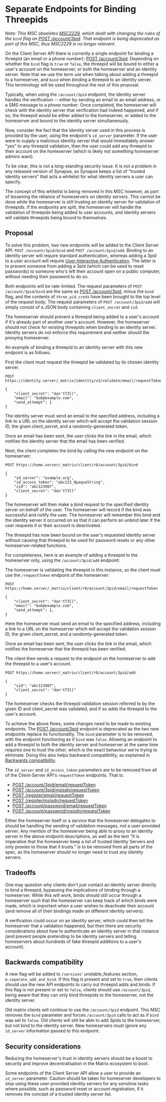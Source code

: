 # Separate Endpoints for Binding Threepids

*Note: This MSC obseletes
[MSC2229](https://github.com/matrix-org/matrix-doc/pull/2229), which dealt
with changing the rules of the `bind` flag on [POST
/account/3pid](https://matrix.org/docs/spec/client_server/r0.5.0#post-matrix-client-r0-account-3pid).
That endpoint is being deprecated as part of this MSC, thus MSC2229 is no
longer relevant.*

On the Client Server API there is currently a single endpoint for binding a
threepid (an email or a phone number): [POST
/account/3pid](https://matrix.org/docs/spec/client_server/r0.5.0#post-matrix-client-r0-account-3pid).
Depending on whether the `bind` flag is `true` or `false`, the threepid will
be bound to either a user's account on the homeserver, or both the homeserver
and an identity server. Note that we use the term `add` when talking about
adding a threepid to a homeserver, and `bind` when binding a threepid to an
identity server. This terminology will be used throughout the rest of this
proposal.

Typically, when using the `/account/3pid` endpoint, the identity server
handles the verification -- either by sending an email to an email address,
or a SMS message to a phone number. Once completed, the homeserver will check
with the identity server that verification had indeed happened, and if so,
the threepid would be either added to the homeserver, or added to the
homeserver and bound to the identity server simultaneously.

Now, consider the fact that the identity server used in this process is
provided by the user, using the endpoint's `id_server` parameter. If the user were
to supply a malicious identity server that would immediately answer "yes" to
any threepid validation, then the user could add any threepid to their
account on the homeserver (which is likely not something homeserver admins want).

To be clear, this is not a long-standing security issue. It is not a problem
in any released version of Synapse, as Synapse keeps a list of "trusted
identity servers" that acts a whitelist for what identity servers a user can
specify.

The concept of this whitelist is being removed in this MSC however, as part
of lessening the reliance of homeservers on identity servers. This cannot be
done while the homeserver is still trusting an identity server for validation
of threepids. If the endpoints are split, the homeserver will handle the
validation of threepids being added to user accounts, and identity servers
will validate threepids being bound to themselves.

## Proposal

To solve this problem, two new endpoints will be added to the Client Server
API: `POST /account/3pid/bind` and `POST /account/3pid/add`. Binding to an
identity server will require standard authentication, whereas adding a 3pid
to a user account will require [User-Interactive
Authentication](https://matrix.org/docs/spec/client_server/r0.5.0#user-interactive-authentication-api).
The latter is to prevent someone from adding a 3pid (which can be used to
reset passwords) to someone who's left their account open on a public
computer, without needing their password to do so.

Both endpoints will be rate-limited. The request parameters of `POST
/account/3pid/bind` are the same as [POST
/account/3pid](https://matrix.org/docs/spec/client_server/r0.5.0#post-matrix-client-r0-account-3pid),
minus the `bind` flag, and the contents of `three_pid_creds` have been
brought to the top level of the request body. The request parameters of `POST
/account/3pid/add` will simply consist of a JSON body containing
`client_secret` and `sid`.

The homeserver should prevent a threepid being added to a user's account if
it's already part of another user's account. However, the homeserver should not
check for existing threepids when binding to an identity server. Identity
servers do not enforce this requirement and neither should the proxying
homeserver.

An example of binding a threepid to an identity server with this new endpoint
is as follows:

First the client must request the threepid be validated by its chosen identity server.

```
POST https://identity.server/_matrix/identity/v2/validate/email/requestToken

{
    "client_secret": "don'tT3ll",
    "email": "bob@example.com",
    "send_attempt": 1
}
```

The identity server must send an email to the specified address, including a
link to a URL on the identity server which will accept the validation session
ID, the given client_secret, and a randomly-generated token.

Once an email has been sent, the user clicks the link in the email, which
notifies the identity server that the email has been verified.

Next, the client completes the bind by calling the new endpoint on the homeserver:

```
POST https://home.server/_matrix/client/r0/account/3pid/bind

{
    "id_server": "example.org",
    "id_access_token": "abc123_OpaqueString",
    "sid": "abc123987",
    "client_secret": "don'tT3ll"
}
```

The homeserver will then make a bind request to the specified identity server
on behalf of the user. The homeserver will record if the bind was successful
and notify the user. The homeserver will remember this bind and the identity
server it occurred on so that it can perform an unbind later if the user
requests it or their account is deactivated.

The threepid has now been bound on the user's requested identity server
without causing that threepid to be used for password resets or any other
homeserver-related functions.

For completeness, here is an example of adding a threepid to the homeserver
only, using the `/account/3pid/add` endpoint:

The homeserver is validating the threepid in this instance, so the client
must use the `/requestToken` endpoint of the homeserver:

```
POST https://home.server/_matrix/client/r0/account/3pid/email/requestToken

{
    "client_secret": "don'tT3ll",
    "email": "bob@example.com",
    "send_attempt": 1,
}
```

Here the homeserver must send an email to the specified address, including a
link to a URL on the homeserver which will accept the validation session ID,
the given client_secret, and a randomly-generated token.

Once an email has been sent, the user clicks the link in the email, which
notifies the homeserver that the threepid has been verified.

The client then sends a request to the endpoint on the homeserver to add 
the threepid to a user's account.

```
POST https://home.server/_matrix/client/r0/account/3pid/add

{
    "sid": "abc123987",
    "client_secret": "don'tT3ll"
}
```

The homeserver checks the threepid validation session referred to by the
given ID and client_secret was validated, and if so adds the threepid to the
user's account.

To achieve the above flows, some changes need to be made to existing
endpoints. The [POST
/account/3pid](https://matrix.org/docs/spec/client_server/r0.5.0#post-matrix-client-r0-account-3pid)
endpoint is deprecated as the two new endpoints replace its functionality.
The `bind` parameter is to be removed, with the endpoint functioning as if
`bind` was `false`. Allowing an endpoint to add a threepid to both the
identity server and homeserver at the same time requires one to trust the
other, which is the exact behaviour we're trying to eliminate. Doing this
also helps backward compatibility, as explained in [Backwards
compatibility](#backwards-compatibility).

The `id_server` and `id_access_token` parameters are to be removed
from all of the Client-Server API's `requestToken` endpoints. That is:

* [POST /account/3pid/email/requestToken](https://matrix.org/docs/spec/client_server/r0.5.0#post-matrix-client-r0-account-3pid-email-requesttoken)
* [POST /account/3pid/msisdn/requestToken](https://matrix.org/docs/spec/client_server/r0.5.0#post-matrix-client-r0-account-3pid-msisdn-requesttoken)
* [POST /register/email/requestToken](https://matrix.org/docs/spec/client_server/r0.5.0#post-matrix-client-r0-register-email-requesttoken)
* [POST /register/msisdn/requestToken](https://matrix.org/docs/spec/client_server/r0.5.0#post-matrix-client-r0-register-msisdn-requesttoken)
* [POST /account/password/email/requestToken](https://matrix.org/docs/spec/client_server/r0.5.0#post-matrix-client-r0-account-password-email-requesttoken)
* [POST /account/password/msisdn/requestToken](https://matrix.org/docs/spec/client_server/r0.5.0#post-matrix-client-r0-account-password-msisdn-requesttoken)

Either the homeserver itself or a service that the homeserver delegates to
should be handling the sending of validation messages, not a user-provided
server. Any mention of the homeserver being able to proxy to an identity
server in the above endpoint descriptions, as well as the text "It is
imperative that the homeserver keep a list of trusted Identity Servers and
only proxies to those that it trusts." is to be removed from all parts of the
spec, as the homeserver should no longer need to trust any identity servers.

## Tradeoffs

One may question why clients don't just contact an identity server directly
to bind a threepid, bypassing the implications of binding through a
homeserver. While this will work, binds should still occur through a
homeserver such that the homeserver can keep track of which binds were made,
which is important when a user wishes to deactivate their account (and remove
all of their bindings made on different identity servers).

A verification could occur on an identity server, which could then tell the
homeserver that a validation happened, but then there are security
considerations about how to authenticate an identity server in that instance
(and prevent people pretending to be identity servers and telling homeservers
about hundreds of fake threepid additions to a user's account).

## Backwards compatibility

A new flag will be added to `/versions`' unstable_features section,
`m.separate_add_and_bind`. If this flag is present and set to `true`, then
clients should use the new API endpoints to carry out threepid adds and
binds. If this flag is not present or set to `false`, clients should use
`/account/3pid`, being aware that they can only bind threepids to the
homeserver, not the identity server.

Old matrix clients will continue to use the `/account/3pid` endpoint. This
MSC removes the `bind` parameter and forces `/account/3pid` calls to act as
if `bind` was set to `false`. Old clients will still be able to add 3pids to
the homeserver, but not bind to the identity server. New homeservers must
ignore any `id_server` information passed to this endpoint.

## Security considerations

Reducing the homeserver's trust in identity servers should be a boost to
security and improve decentralisation in the Matrix ecosystem to boot.

Some endpoints of the Client Server API allow a user to provide an
`id_server` parameter. Caution should be taken for homeserver developers to
stop using these user-provided identity servers for any sensitive tasks where
possible, such as password reset or account registration, if it removes the
concept of a trusted identity server list.
